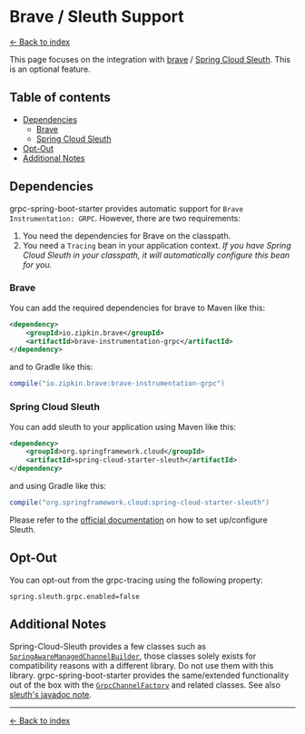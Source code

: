 # Brave / Sleuth Support

[<- Back to index](index)

This page focuses on the integration with [brave](https://github.com/openzipkin/brave) /
[Spring Cloud Sleuth](https://spring.io/projects/spring-cloud-sleuth). This is an optional feature.

## Table of contents <!-- omit in toc -->

- [Dependencies](#dependencies)
  - [Brave](#brave)
  - [Spring Cloud Sleuth](#spring-cloud-sleuth)
- [Opt-Out](#opt-out)
- [Additional Notes](#additional-notes)

## Dependencies

grpc-spring-boot-starter provides automatic support for `Brave Instrumentation: GRPC`.
However, there are two requirements:

1. You need the dependencies for Brave on the classpath.
2. You need a `Tracing` bean in your application context.
   *If you have Spring Cloud Sleuth in your classpath, it will automatically configure this bean for you.*

### Brave

You can add the required dependencies for brave to Maven like this:

````xml
<dependency>
    <groupId>io.zipkin.brave</groupId>
    <artifactId>brave-instrumentation-grpc</artifactId>
</dependency>
````

and to Gradle like this:

````groovy
compile("io.zipkin.brave:brave-instrumentation-grpc")
````

### Spring Cloud Sleuth

You can add sleuth to your application using Maven like this:

````xml
<dependency>
    <groupId>org.springframework.cloud</groupId>
    <artifactId>spring-cloud-starter-sleuth</artifactId>
</dependency>
````

and using Gradle like this:

````groovy
compile("org.springframework.cloud:spring-cloud-starter-sleuth")
````

Please refer to the [official documentation](https://spring.io/projects/spring-cloud-sleuth) on how to set up/configure
Sleuth.

## Opt-Out

You can opt-out from the grpc-tracing using the following property:

````property
spring.sleuth.grpc.enabled=false
````

## Additional Notes

Spring-Cloud-Sleuth provides a few classes such as
[`SpringAwareManagedChannelBuilder`](https://javadoc.io/page/org.springframework.cloud/spring-cloud-sleuth-core/latest/org/springframework/cloud/sleuth/instrument/grpc/SpringAwareManagedChannelBuilder.html),
those classes solely exists for compatibility reasons with a different library. Do not use them with this library.
grpc-spring-boot-starter provides the same/extended functionality out of the box with the
[`GrpcChannelFactory`](https://javadoc.io/page/net.devh/grpc-client-spring-boot-autoconfigure/latest/net/devh/boot/grpc/client/channelfactory/GrpcChannelFactory.html)
and related classes. See also
[sleuth's javadoc note](https://github.com/spring-cloud/spring-cloud-sleuth/blob/59216c32f7848ec337fb68d1dbec8e87eeb6bf59/spring-cloud-sleuth-core/src/main/java/org/springframework/cloud/sleuth/instrument/grpc/SpringAwareManagedChannelBuilder.java#L31-L34).

----------

[<- Back to index](index)
